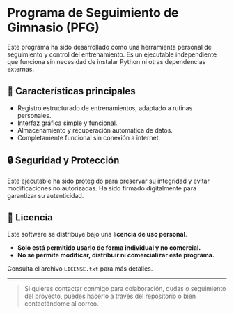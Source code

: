 # Programa de Seguimiento de Gimnasio (PFG)

Este programa ha sido desarrollado como una herramienta personal de seguimiento y control del entrenamiento. Es un ejecutable independiente que funciona sin necesidad de instalar Python ni otras dependencias externas.

## 🧠 Características principales

- Registro estructurado de entrenamientos, adaptado a rutinas personales.
- Interfaz gráfica simple y funcional.
- Almacenamiento y recuperación automática de datos.
- Completamente funcional sin conexión a internet.

## 🔒 Seguridad y Protección

Este ejecutable ha sido protegido para preservar su integridad y evitar modificaciones no autorizadas. Ha sido firmado digitalmente para garantizar su autenticidad.

## 📄 Licencia

Este software se distribuye bajo una **licencia de uso personal**.  
- **Solo está permitido usarlo de forma individual y no comercial.**  
- **No se permite modificar, distribuir ni comercializar este programa.**

Consulta el archivo `LICENSE.txt` para más detalles.

---

> Si quieres contactar conmigo para colaboración, dudas o seguimiento del proyecto, puedes hacerlo a través del repositorio o bien contactándome al correo.
